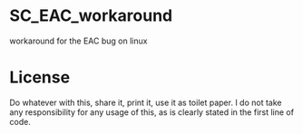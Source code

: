 # SC_EAC_workaround
workaround for the EAC bug on linux

# License
Do whatever with this, share it, print it, use it as toilet paper. I do not take any responsibility for any usage of this, as is clearly stated in the first line of code.

